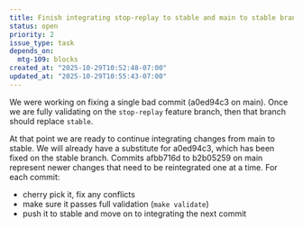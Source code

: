 ```yaml
---
title: Finish integrating stop-replay to stable and main to stable branch
status: open
priority: 2
issue_type: task
depends_on:
  mtg-109: blocks
created_at: "2025-10-29T10:52:48-07:00"
updated_at: "2025-10-29T10:55:43-07:00"
---
```

We were working on fixing a single bad commit (a0ed94c3 on main). Once we are fully validating on the `stop-replay` feature branch, then that branch should replace `stable`.

At that point we are ready to continue integrating changes from main to stable. We will already have a substitute for a0ed94c3, which has been fixed on the stable branch. Commits afbb716d to b2b05259 on main represent newer changes that need to be reintegrated one at a time. For each commit:
* cherry pick it, fix any conflicts
* make sure it passes full validation (`make validate`)
* push it to stable and move on to integrating the next commit
